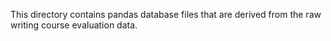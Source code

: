 This directory contains pandas database files that are derived from the raw writing course evaluation data.  

